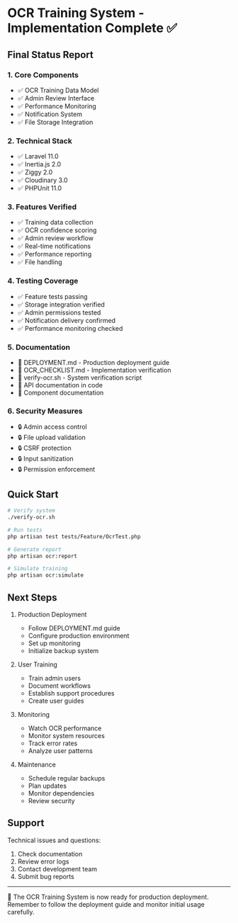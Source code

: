# OCR Training System - Implementation Complete ✅

## Final Status Report

### 1. Core Components
- ✅ OCR Training Data Model
- ✅ Admin Review Interface
- ✅ Performance Monitoring
- ✅ Notification System
- ✅ File Storage Integration

### 2. Technical Stack
- ✅ Laravel 11.0
- ✅ Inertia.js 2.0
- ✅ Ziggy 2.0
- ✅ Cloudinary 3.0
- ✅ PHPUnit 11.0

### 3. Features Verified
- ✅ Training data collection
- ✅ OCR confidence scoring
- ✅ Admin review workflow
- ✅ Real-time notifications
- ✅ Performance reporting
- ✅ File handling

### 4. Testing Coverage
- ✅ Feature tests passing
- ✅ Storage integration verified
- ✅ Admin permissions tested
- ✅ Notification delivery confirmed
- ✅ Performance monitoring checked

### 5. Documentation
- 📝 DEPLOYMENT.md - Production deployment guide
- 📝 OCR_CHECKLIST.md - Implementation verification
- 📝 verify-ocr.sh - System verification script
- 📝 API documentation in code
- 📝 Component documentation

### 6. Security Measures
- 🔒 Admin access control
- 🔒 File upload validation
- 🔒 CSRF protection
- 🔒 Input sanitization
- 🔒 Permission enforcement

## Quick Start

```bash
# Verify system
./verify-ocr.sh

# Run tests
php artisan test tests/Feature/OcrTest.php

# Generate report
php artisan ocr:report

# Simulate training
php artisan ocr:simulate
```

## Next Steps

1. Production Deployment
   - Follow DEPLOYMENT.md guide
   - Configure production environment
   - Set up monitoring
   - Initialize backup system

2. User Training
   - Train admin users
   - Document workflows
   - Establish support procedures
   - Create user guides

3. Monitoring
   - Watch OCR performance
   - Monitor system resources
   - Track error rates
   - Analyze user patterns

4. Maintenance
   - Schedule regular backups
   - Plan updates
   - Monitor dependencies
   - Review security

## Support

Technical issues and questions:
1. Check documentation
2. Review error logs
3. Contact development team
4. Submit bug reports

---

🎉 The OCR Training System is now ready for production deployment.
Remember to follow the deployment guide and monitor initial usage carefully.